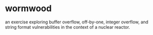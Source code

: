 # wormwood
an exercise exploring buffer overflow, off-by-one, integer overflow, and string format vulnerabilities in the context of a nuclear reactor.
